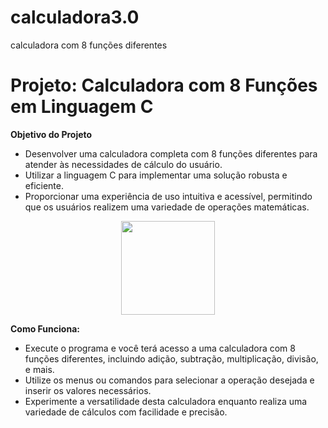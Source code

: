 # calculadora3.0
calculadora com 8 funções diferentes

# Projeto: Calculadora com 8 Funções em Linguagem C

**Objetivo do Projeto**
- Desenvolver uma calculadora completa com 8 funções diferentes para atender às necessidades de cálculo do usuário.
- Utilizar a linguagem C para implementar uma solução robusta e eficiente.
- Proporcionar uma experiência de uso intuitiva e acessível, permitindo que os usuários realizem uma variedade de operações matemáticas.
  <br>

<div align="center">
<img src="https://github.com/Saraiva97/calculadora3.0/assets/93497276/e183feda-7990-4969-a4a6-23c42c1dbb08" style="width: 150px"/>
</div>

**Como Funciona:**
- Execute o programa e você terá acesso a uma calculadora com 8 funções diferentes, incluindo adição, subtração, multiplicação, divisão, e mais.
- Utilize os menus ou comandos para selecionar a operação desejada e inserir os valores necessários.
- Experimente a versatilidade desta calculadora enquanto realiza uma variedade de cálculos com facilidade e precisão.

